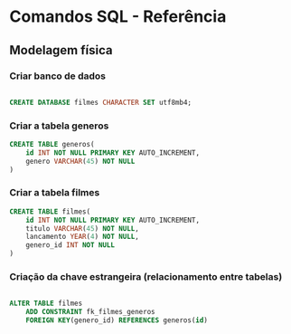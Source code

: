 # Comandos SQL - Referência
<!-- __________________________________________ -->
## Modelagem física

### Criar banco de dados

```sql

CREATE DATABASE filmes CHARACTER SET utf8mb4;

```

<!-- __________________________________________ -->

### Criar a tabela generos

```sql
CREATE TABLE generos(
    id INT NOT NULL PRIMARY KEY AUTO_INCREMENT,
    genero VARCHAR(45) NOT NULL
)

```
<!-- __________________________________________ -->

### Criar a tabela filmes

```sql
CREATE TABLE filmes(
    id INT NOT NULL PRIMARY KEY AUTO_INCREMENT,
    titulo VARCHAR(45) NOT NULL,
    lancamento YEAR(4) NOT NULL,
    genero_id INT NOT NULL
)

```

<!-- __________________________________________ -->

### Criação da chave estrangeira (relacionamento entre tabelas)

```sql

ALTER TABLE filmes
    ADD CONSTRAINT fk_filmes_generos
    FOREIGN KEY(genero_id) REFERENCES generos(id)

```
